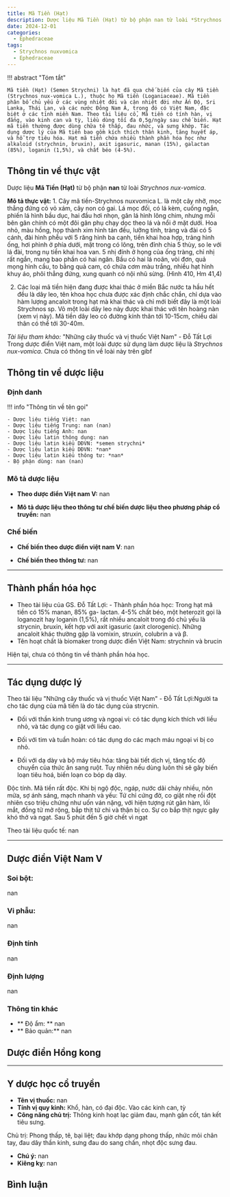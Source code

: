 ```yaml
---
title: Mã Tiền (Hạt)
description: Dược liệu Mã Tiền (Hạt) từ bộ phận nan từ loài *Strychnos nux-vomica*
date: 2024-12-01
categories:
  - Ephedraceae
tags:
  - Strychnos nuxvomica
  - Ephedraceae
---
```

!!! abstract "Tóm tắt"

    Mã tiền (Hạt) (Semen Strychni) là hạt đã qua chế biến của cây Mã tiền (Strychnos nux-vomica L.), thuộc họ Mã tiền (Loganiaceae). Mã tiền phân bố chủ yếu ở các vùng nhiệt đới và cận nhiệt đới như Ấn Độ, Sri Lanka, Thái Lan, và các nước Đông Nam Á, trong đó có Việt Nam, đặc biệt ở các tỉnh miền Nam. Theo tài liệu cổ, Mã tiền có tính hàn, vị đắng, vào kinh can và tỳ, liều dùng tối đa 0,5g/ngày sau chế biến. Hạt mã tiền thường được dùng chữa tê thấp, đau nhức, và sưng khớp. Tác dụng dược lý của Mã tiền bao gồm kích thích thần kinh, tăng huyết áp, và hỗ trợ tiêu hóa. Hạt mã tiền chứa nhiều thành phần hóa học như alkaloid (strychnin, bruxin), axit igasuric, manan (15%), galactan (85%), loganin (1,5%), và chất béo (4-5%).

## Thông tin về thực vật


Dược liệu **Mã Tiền (Hạt)** từ bộ phận **nan** từ loài *Strychnos nux-vomica*.

**Mô tả thực vật:** 1. Cây mã tiền-Strychnos nuxvomica L. là một cây nhỡ, mọc thẳng đứng có vỏ xám, cây non có gai. Lá mọc đối, có lá kèm, cuống ngắn, phiến lá hình bầu dục, hai đầu hơi nhọn, gân lá hình lông chim, nhưng mỗi bên gân chính có một đôi gân phụ chạy dọc theo lá và nổi ở mặt dưới. Hoa nhỏ, màu hồng, họp thành xim hình tán đều, lưỡng tính, tràng và đài có 5 cánh, đài hình phễu với 5 răng hình ba cạnh, tiền khai hoa hợp, trảng hình ống, hơi phình ở phía dưới, mặt trong có lông, trên đỉnh chia 5 thùy, so le với lá đài, trong nụ tiền khai hoa van. 5 nhị đính ở họng của ống tràng, chỉ nhị rất ngắn, mang bao phần có hai ngăn. Bầu có hai lá noãn, vòi đơn, quả mọng hình cầu, to bằng quả cam, có chứa cơm màu trắng, nhiều hạt hình khuy áo, phôi thẳng đứng, xung quanh có nội nhũ sừng. (Hình 410, Hm 41,4)

2. Các loại mã tiền hiện đang được khai thác ở miền Bắc nước ta hầu hết đều là dây leo, tên khoa học chưa được xác định chắc chắn, chỉ dựa vào hàm lượng ancaloit trong hạt mà khai thác và chỉ mới biết đây là một loài Strychnos sp. Vỏ một loài dây leo này được khai thác với tên hoàng nàn (xem vị này). Mã tiền dây leo có đường kính thân tới 10-15cm, chiều dài thân có thể tới 30-40m.

*Tài liệu tham khảo:* "Những cây thuốc và vị thuốc Việt Nam" - Đỗ Tất Lợi 
Trong dược điển Việt nam, một loài được sử dụng làm dược liệu là *Strychnos nux-vomica*. 
Chưa có thông tin về loài này trên gibf


## Thông tin về dược liệu 

### Định danh

!!! info "Thông tin về tên gọi"

    - Dược liệu tiếng Việt: nan
    - Dược liệu tiếng Trung: nan (nan)
    - Dược liệu tiếng Anh: nan
    - Dược liệu latin thông dụng: nan
    - Dược liệu latin kiểu DĐVN: *semen strychni*
    - Dược liệu latin kiểu DĐVN: *nan*
    - Dược liệu latin kiểu thông tư: *nan*
    - Bộ phận dùng: nan (nan)

### Mô tả dược liệu 

- **Theo dược điển Việt nam V:** nan

- **Mô tả dược liệu theo thông tư chế biến dược liệu theo phương pháp cổ truyền:** nan

### Chế biến 

- **Chế biến theo dược điển việt nam V**: nan

- **Chế biến theo thông tư:** nan

--- 

## Thành phần hóa học

- Theo tài liệu của GS. Đỗ Tất Lợi:  - Thành phần hóa học: Trong hạt mã tiền có 15% manan, 85% ga- lactan. 4-5% chất béo, một heterozit gọi là loganozit hay loganin (1,5%), rất nhiều ancaloit trong đó chủ yếu là strycnin, bruxin, kết hợp với axit igasuric (axit clorogenic). Những ancaloit khác thường gặp là vomixin, struxin, colubrin a và β.
- Tên hoạt chất là biomaker trong dược điển Việt Nam: strychnin và brucin
    
Hiện tại, chưa có thông tin về thành phần hóa học.

---

## Tác dụng dược lý

Theo tài liệu "Những cây thuốc và vị thuốc Việt Nam" - Đỗ Tất Lợi:Người ta cho tác dụng của mã tiền là do tác dụng của strycnin.

- Đối với thần kinh trung ương và ngoại vi: có tác dụng kích thích với liều nhỏ, và tác dụng co giật với liều cao.

- Đối với tim và tuần hoàn: có tác dụng do các mạch máu ngoại vi bị co nhỏ.

- Đối với dạ dày và bộ máy tiêu hóa: tăng bài tiết dịch vị, tăng tốc độ chuyển của thức ăn sang ruột. Tuy nhiên nếu dùng luôn thì sẽ gây biến loạn tiêu hoá, biến loạn co bóp dạ dày.

Độc tính. Mã tiền rất độc. Khi bị ngộ độc, ngáp, nước dãi chảy nhiều, nôn mửa, sợ ánh sáng, mạch nhanh và yếu: Tứ chỉ cứng đờ, co giật nhẹ rồi đột nhiên cso triệu chứng như uốn ván nặng, với hiện tượng rút gân hàm, lồi mắt, đồng tử mở rộng, bắp thịt tứ chi và thận bị co. Sự co bắp thịt ngực gây khó thở và ngạt. Sau 5 phút đến 5 giờ chết vì ngạt

Theo tài liệu quốc tế: nan

---

## Dược điển Việt Nam V

### Soi bột:

nan

<!-- Hình ảnh soi bột sẽ được tự động chèn vào đây sau -->

### Vi phẫu:

nan

<!-- Hình ảnh vi phẫu sẽ được tự động chèn vào đây sau -->

### Định tính

nan

### Định lượng

nan

### Thông tin khác 

- ** Độ ẩm: ** nan
- ** Bảo quản:** nan

## Dược điển Hồng kong

<!-- PDF sẽ được tự động chèn vào đây sau -->


---

## Y dược học cổ truyền

- **Tên vị thuốc:** nan
- **Tính vị quy kinh:** Khổ, hàn, có đại độc. Vào các kinh can, tỳ
- **Công năng chủ trị:** Thông kinh hoạt lạc giảm đau, mạnh gân cốt, tán kết tiêu sưng.

Chủ trị: Phong thấp, tê, bại liệt; đau khớp dạng phong thấp, nhức mỏi chân tay, đau dây thần kinh, sưng  đau do sang chấn, nhọt độc sưng đau.
- **Chú ý:** nan
- **Kiêng kỵ:** nan



## Bình luận

<div id="giscus-container"></div>
<script src="https://giscus.app/client.js"
        data-repo="hoangson0787/CSDL-duoc-lieu"
        data-repo-id="R_kgDONbMRNA"
        data-category="Duoc lieu"
        data-category-id="DIC_kwDONbMRNM4ClklR"
        data-mapping="pathname"
        data-strict="0"
        data-reactions-enabled="1"
        data-emit-metadata="1"
        data-input-position="bottom"
        data-theme="light"
        data-lang="en"
        crossorigin="anonymous"
        async>
</script>


